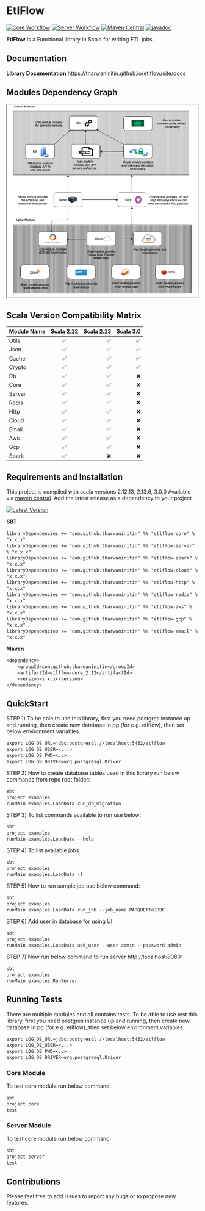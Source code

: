 EtlFlow
====

[![Core Workflow](https://github.com/tharwaninitin/etlflow/actions/workflows/core.yml/badge.svg)](https://github.com/tharwaninitin/etlflow/actions/workflows/core.yml)
[![Server Workflow](https://github.com/tharwaninitin/etlflow/actions/workflows/server.yml/badge.svg)](https://github.com/tharwaninitin/etlflow/actions/workflows/server.yml)
[![Maven Central](https://maven-badges.herokuapp.com/maven-central/com.github.tharwaninitin/etlflow-core_2.12/badge.svg)](https://mvnrepository.com/artifact/com.github.tharwaninitin/etlflow-core)
[![javadoc](https://javadoc.io/badge2/com.github.tharwaninitin/etlflow-core_2.12/javadoc.svg)](https://javadoc.io/doc/com.github.tharwaninitin/etlflow-core_2.12)

**EtlFlow** is a Functional library in Scala for writing ETL jobs.

## Documentation

__Library Documentation__  https://tharwaninitin.github.io/etlflow/site/docs

[comment]: <> (__Scala Test Coverage Report__  https://tharwaninitin.github.io/etlflow/testcovrep/)

## Modules Dependency Graph

![Example](moduleDep.png)

## Scala Version Compatibility Matrix

| Module Name        | Scala 2.12           | Scala 2.13  | Scala 3.0  | 
| -------------------|:--------------------:| -----------:| ----------:|
| Utils              | ✅                   | ✅          | ✅          |
| Json               | ✅                   | ✅          | ✅          |
| Cache              | ✅                   | ✅          | ✅          |
| Crypto             | ✅                   | ✅          | ✅          |
| Db                 | ✅                   | ✅          | ❌          |
| Core               | ✅                   | ✅          | ❌          |
| Server             | ✅                   | ✅          | ❌          |
| Redis              | ✅                   | ✅          | ❌          |
| Http               | ✅                   | ✅          | ❌          |
| Cloud              | ✅                   | ✅          | ❌          |
| Email              | ✅                   | ✅          | ❌          |
| Aws                | ✅                   | ✅          | ❌          |
| Gcp                | ✅                   | ✅          | ❌          |
| Spark              | ✅                   | ❌          | ❌          |


## Requirements and Installation
This project is compiled with scala versions 2.12.13, 2.13.6, 3.0.0
Available via [maven central](https://mvnrepository.com/artifact/com.github.tharwaninitin/etlflow-core).
Add the latest release as a dependency to your project

[![Latest Version](https://maven-badges.herokuapp.com/maven-central/com.github.tharwaninitin/etlflow-core_2.12/badge.svg)](https://mvnrepository.com/artifact/com.github.tharwaninitin/etlflow-core)

__SBT__
```
libraryDependencies += "com.github.tharwaninitin" %% "etlflow-core" % "x.x.x"
libraryDependencies += "com.github.tharwaninitin" %% "etlflow-server" % "x.x.x"
libraryDependencies += "com.github.tharwaninitin" %% "etlflow-spark" % "x.x.x"
libraryDependencies += "com.github.tharwaninitin" %% "etlflow-cloud" % "x.x.x"
libraryDependencies += "com.github.tharwaninitin" %% "etlflow-http" % "x.x.x"
libraryDependencies += "com.github.tharwaninitin" %% "etlflow-redis" % "x.x.x"
libraryDependencies += "com.github.tharwaninitin" %% "etlflow-aws" % "x.x.x"
libraryDependencies += "com.github.tharwaninitin" %% "etlflow-gcp" % "x.x.x"
libraryDependencies += "com.github.tharwaninitin" %% "etlflow-email" % "x.x.x"

```
__Maven__
```
<dependency>
    <groupId>com.github.tharwaninitin</groupId>
    <artifactId>etlflow-core_2.12</artifactId>
    <version>x.x.x</version>
</dependency>
```

## QuickStart
STEP 1) To be able to use this library, first you need postgres instance up and running, then create new database in pg (for e.g. etlflow), then set below environment variables.
 ```shell
 export LOG_DB_URL=jdbc:postgresql://localhost:5432/etlflow
 export LOG_DB_USER=<...>
 export LOG_DB_PWD=<..>
 export LOG_DB_DRIVER=org.postgresql.Driver
```

STEP 2) Now to create database tables used in this library run below commands from repo root folder:
```shell
sbt
project examples
runMain examples.LoadData run_db_migration
```

STEP 3) To list commands available to run use below:
```shell
sbt
project examples
runMain examples.LoadData --help
```

STEP 4) To list available jobs:
```shell
sbt
project examples
runMain examples.LoadData -l
```

STEP 5) Now to run sample job use below command:
```shell
sbt
project examples
runMain examples.LoadData run_job --job_name PARQUETtoJDBC
```

STEP 6) Add user in database for using UI:
```shell
sbt
project examples
runMain examples.LoadData add_user --user admin --password admin
```

STEP 7) Now run below command to run server http://localhost:8080:
```shell
sbt
project examples
runMain examples.RunServer 
```

## Running Tests
There are multiple modules and all contains tests. To be able to use test this library, first you need postgres instance up and running, then create new database in pg (for e.g. etlflow), then set below environment variables.
 ```shell
 export LOG_DB_URL=jdbc:postgresql://localhost:5432/etlflow
 export LOG_DB_USER=<...>
 export LOG_DB_PWD=<..>
 export LOG_DB_DRIVER=org.postgresql.Driver
```
### Core Module
To test core module run below command:
```shell
sbt
project core
test
```
### Server Module
To test core module run below command:
```shell
sbt
project server
test
```


## Contributions
Please feel free to add issues to report any bugs or to propose new features.
